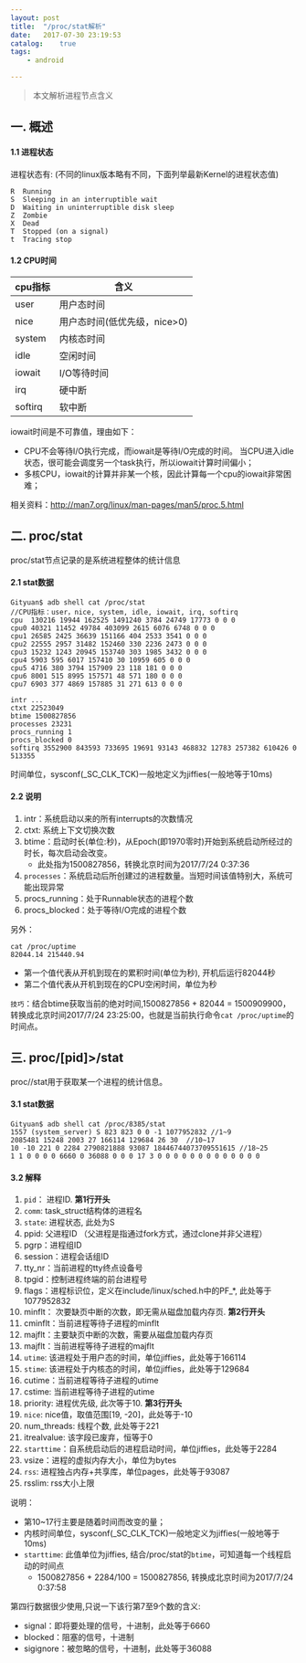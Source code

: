 ```yaml
---
layout: post
title:  "/proc/stat解析"
date:   2017-07-30 23:19:53
catalog:    true
tags:
    - android

---
```


> 本文解析进程节点含义

## 一. 概述

#### 1.1 进程状态

进程状态有: (不同的linux版本略有不同，下面列举最新Kernel的进程状态值)

    R  Running
    S  Sleeping in an interruptible wait
    D  Waiting in uninterruptible disk sleep
    Z  Zombie
    X  Dead
    T  Stopped (on a signal)
    t  Tracing stop

    
#### 1.2 CPU时间

|cpu指标|含义|
|---|---|
|user|用户态时间|
|nice|用户态时间(低优先级，nice>0)|
|system|内核态时间|
|idle|空闲时间|
|iowait|I/O等待时间|
|irq|硬中断|
|softirq|软中断|

iowait时间是不可靠值，理由如下：

- CPU不会等待I/O执行完成，而iowait是等待I/O完成的时间。
当CPU进入idle状态，很可能会调度另一个task执行，所以iowait计算时间偏小；
- 多核CPU，iowait的计算并非某一个核，因此计算每一个cpu的iowait非常困难；

相关资料：http://man7.org/linux/man-pages/man5/proc.5.html

## 二. proc/stat

proc/stat节点记录的是系统进程整体的统计信息

#### 2.1 stat数据

    Gityuan$ adb shell cat /proc/stat
    //CPU指标：user，nice, system, idle, iowait, irq, softirq
    cpu  130216 19944 162525 1491240 3784 24749 17773 0 0 0
    cpu0 40321 11452 49784 403099 2615 6076 6748 0 0 0
    cpu1 26585 2425 36639 151166 404 2533 3541 0 0 0
    cpu2 22555 2957 31482 152460 330 2236 2473 0 0 0
    cpu3 15232 1243 20945 153740 303 1985 3432 0 0 0
    cpu4 5903 595 6017 157410 30 10959 605 0 0 0
    cpu5 4716 380 3794 157909 23 118 181 0 0 0
    cpu6 8001 515 8995 157571 48 571 180 0 0 0
    cpu7 6903 377 4869 157885 31 271 613 0 0 0

    intr ...
    ctxt 22523049
    btime 1500827856
    processes 23231
    procs_running 1
    procs_blocked 0
    softirq 3552900 843593 733695 19691 93143 468832 12783 257382 610426 0 513355

时间单位，sysconf(_SC_CLK_TCK)一般地定义为jiffies(一般地等于10ms)

#### 2.2 说明

1. intr：系统启动以来的所有interrupts的次数情况
2. ctxt: 系统上下文切换次数
3. btime：启动时长(单位:秒)，从Epoch(即1970零时)开始到系统启动所经过的时长，每次启动会改变。
    - 此处指为1500827856，转换北京时间为2017/7/24 0:37:36
4. `processes`：系统启动后所创建过的进程数量。当短时间该值特别大，系统可能出现异常
5. procs_running：处于Runnable状态的进程个数
6. procs_blocked：处于等待I/O完成的进程个数

另外：

    cat /proc/uptime
    82044.14 215440.94

- 第一个值代表从开机到现在的累积时间(单位为秒), 开机后运行82044秒
- 第二个值代表从开机到现在的CPU空闲时间，单位为秒

`技巧`：结合btime获取当前的绝对时间,1500827856 + 82044 = 1500909900，
转换成北京时间2017/7/24 23:25:00，也就是当前执行命令`cat /proc/uptime`的时间点。

## 三. proc/[pid]>/stat

proc/<pid>/stat用于获取某一个进程的统计信息。 
    
#### 3.1 stat数据

    Gityuan$ adb shell cat /proc/8385/stat
    1557 (system_server) S 823 823 0 0 -1 1077952832 //1~9
    2085481 15248 2003 27 166114 129684 26 30  //10~17
    10 -10 221 0 2284 2790821888 93087 18446744073709551615 //18~25
    1 1 0 0 0 0 6660 0 36088 0 0 0 17 3 0 0 0 0 0 0 0 0 0 0 0 0 0

#### 3.2 解释

1. `pid`： 进程ID. **第1行开头**
2. `comm`: task_struct结构体的进程名
3. `state`: 进程状态, 此处为S
4. ppid: 父进程ID （父进程是指通过fork方式，通过clone并非父进程）
5. pgrp：进程组ID
6. session：进程会话组ID
7. tty_nr：当前进程的tty终点设备号
8. tpgid：控制进程终端的前台进程号
9. flags：进程标识位，定义在include/linux/sched.h中的PF_*, 此处等于1077952832
10. minflt： 次要缺页中断的次数，即无需从磁盘加载内存页. **第2行开头**
11. cminflt：当前进程等待子进程的minflt
12. majflt：主要缺页中断的次数，需要从磁盘加载内存页
13. majflt：当前进程等待子进程的majflt
14. `utime`: 该进程处于用户态的时间，单位jiffies，此处等于166114
15. `stime`: 该进程处于内核态的时间，单位jiffies，此处等于129684
16. cutime：当前进程等待子进程的utime
17. cstime: 当前进程等待子进程的utime
18. priority: 进程优先级, 此次等于10.  **第3行开头**
19. `nice`: nice值，取值范围[19, -20]，此处等于-10
20. num_threads: 线程个数, 此处等于221
21. itrealvalue: 该字段已废弃，恒等于0
22. `starttime`：自系统启动后的进程启动时间，单位jiffies，此处等于2284
23. vsize：进程的虚拟内存大小，单位为bytes
24. `rss`: 进程独占内存+共享库，单位pages，此处等于93087
25. rsslim: rss大小上限

说明：

- 第10~17行主要是随着时间而改变的量；
- 内核时间单位，sysconf(_SC_CLK_TCK)一般地定义为jiffies(一般地等于10ms)
- `starttime`: 此值单位为jiffies, 结合/proc/stat的`btime`，可知道每一个线程启动的时间点
  - 1500827856 + 2284/100 = 1500827856, 转换成北京时间为2017/7/24 0:37:58


第四行数据很少使用,只说一下该行第7至9个数的含义:

- signal：即将要处理的信号，十进制，此处等于6660
- blocked：阻塞的信号，十进制
- sigignore：被忽略的信号，十进制，此处等于36088
